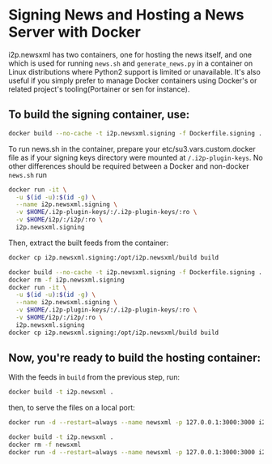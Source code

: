Signing News and Hosting a News Server with Docker
==================================================

i2p.newsxml has two containers, one for hosting the news itself, and one which
is used for running `news.sh` and `generate_news.py` in a container on Linux
distributions where Python2 support is limited or unavailable. It's also useful
if you simply prefer to manage Docker containers using Docker's or related
project's tooling(Portainer or sen for instance).

## To build the signing container, use:

``` sh
docker build --no-cache -t i2p.newsxml.signing -f Dockerfile.signing .
```

To run news.sh in the container, prepare your etc/su3.vars.custom.docker file as
if your signing keys directory were mounted at `/.i2p-plugin-keys`. No other
differences should be required between a Docker and non-docker `news.sh` run

``` sh
docker run -it \
  -u $(id -u):$(id -g) \
  --name i2p.newsxml.signing \
  -v $HOME/.i2p-plugin-keys/:/.i2p-plugin-keys/:ro \
  -v $HOME/i2p/:/i2p/:ro \
  i2p.newsxml.signing
```

Then, extract the built feeds from the container:

``` sh
docker cp i2p.newsxml.signing:/opt/i2p.newsxml/build build
```

``` sh
docker build --no-cache -t i2p.newsxml.signing -f Dockerfile.signing .
docker rm -f i2p.newsxml.signing
docker run -it \
  -u $(id -u):$(id -g) \
  --name i2p.newsxml.signing \
  -v $HOME/.i2p-plugin-keys/:/.i2p-plugin-keys/:ro \
  -v $HOME/i2p/:/i2p/:ro \
  i2p.newsxml.signing
docker cp i2p.newsxml.signing:/opt/i2p.newsxml/build build
```

## Now, you're ready to build the hosting container:

With the feeds in `build` from the previous step, run:

``` sh
docker build -t i2p.newsxml .
```

then, to serve the files on a local port:

``` sh
docker run -d --restart=always --name newsxml -p 127.0.0.1:3000:3000 i2p.newsxml
```

``` sh
docker build -t i2p.newsxml .
docker rm -f newsxml
docker run -d --restart=always --name newsxml -p 127.0.0.1:3000:3000 i2p.newsxml
```